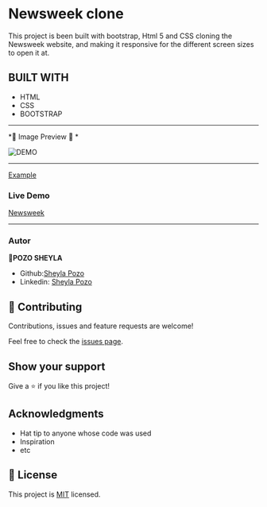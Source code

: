 # Newsweek clone

This project is been built with bootstrap, Html 5 and CSS cloning the Newsweek website, and making it responsive for the different screen sizes to open it at.

## BUILT WITH

- HTML
- CSS
- BOOTSTRAP

---
*💛 Image Preview 💛 *

![DEMO](https://user-images.githubusercontent.com/54015740/79274670-87e84200-7e6a-11ea-8e72-a70a243ca3ba.png)

-------

[Example](http://archive.vn/VF9h9)

### Live Demo

[Newsweek](https://sheylapozo.github.io/Newsweek/)

---

### Autor
👤**POZO SHEYLA**

- Github:[Sheyla Pozo](https://github.com/sheylaPozo)
- Linkedin: [Sheyla Pozo](https://www.linkedin.com/in/sheypozo/)

## 🤝 Contributing

Contributions, issues and feature requests are welcome!

Feel free to check the [issues page](https://github.com/sheylaPozo/Newsweek/issues).

## Show your support

Give a ⭐️ if you like this project!

## Acknowledgments

- Hat tip to anyone whose code was used
- Inspiration
- etc

## 📝 License

This project is [MIT](lic.url) licensed.
